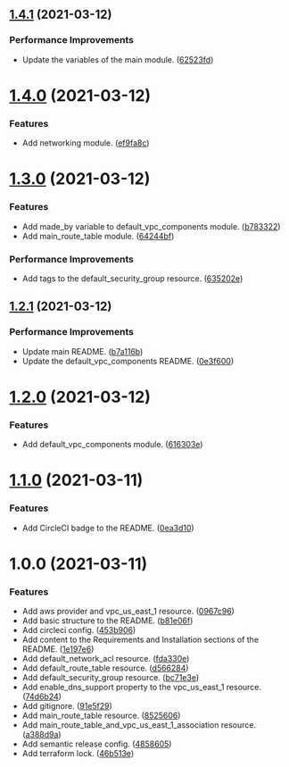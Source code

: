 ## [1.4.1](https://github.com/ae-lexs/aws_nat_gateway/compare/v1.4.0...v1.4.1) (2021-03-12)


### Performance Improvements

* Update the variables of the main module. ([62523fd](https://github.com/ae-lexs/aws_nat_gateway/commit/62523fd301f78defb02f44ee5dc3026dfbd5d8d5))

# [1.4.0](https://github.com/ae-lexs/aws_nat_gateway/compare/v1.3.0...v1.4.0) (2021-03-12)


### Features

* Add networking module. ([ef9fa8c](https://github.com/ae-lexs/aws_nat_gateway/commit/ef9fa8c5c37b8ef0bcad18b525fb0d7f844d6add))

# [1.3.0](https://github.com/ae-lexs/aws_nat_gateway/compare/v1.2.1...v1.3.0) (2021-03-12)


### Features

* Add made_by variable to default_vpc_components module. ([b783322](https://github.com/ae-lexs/aws_nat_gateway/commit/b783322c0261d117fa51afe2cdeb8068edc62d2a))
* Add main_route_table module. ([64244bf](https://github.com/ae-lexs/aws_nat_gateway/commit/64244bff0804519c25b27d044aeeab5b03e89d83))


### Performance Improvements

* Add tags to the default_security_group resource. ([635202e](https://github.com/ae-lexs/aws_nat_gateway/commit/635202e6a0e335279beb817819c5bbad032fd49a))

## [1.2.1](https://github.com/ae-lexs/aws_nat_gateway/compare/v1.2.0...v1.2.1) (2021-03-12)


### Performance Improvements

* Update main README. ([b7a116b](https://github.com/ae-lexs/aws_nat_gateway/commit/b7a116be6466b5f11729d04721cf3385bb4fba43))
* Update the default_vpc_components README. ([0e3f600](https://github.com/ae-lexs/aws_nat_gateway/commit/0e3f600a917854adbf779adbaa94bfa59398c7e1))

# [1.2.0](https://github.com/ae-lexs/aws_nat_gateway/compare/v1.1.0...v1.2.0) (2021-03-12)


### Features

* Add default_vpc_components module. ([616303e](https://github.com/ae-lexs/aws_nat_gateway/commit/616303e24b83eed87fa4520f96a2ba5580808322))

# [1.1.0](https://github.com/ae-lexs/aws_nat_gateway/compare/v1.0.0...v1.1.0) (2021-03-11)


### Features

* Add CircleCI badge to the README. ([0ea3d10](https://github.com/ae-lexs/aws_nat_gateway/commit/0ea3d1054df3325a33f06a30224433991a7c6c98))

# 1.0.0 (2021-03-11)


### Features

* Add aws provider and vpc_us_east_1 resource. ([0967c96](https://github.com/ae-lexs/aws_nat_gateway/commit/0967c96f8879b9d82d83d4562de61d03f4850291))
* Add basic structure to the README. ([b81e06f](https://github.com/ae-lexs/aws_nat_gateway/commit/b81e06fa2917ec175d21b194dce8573152d13adc))
* Add circleci config. ([453b906](https://github.com/ae-lexs/aws_nat_gateway/commit/453b906dbd7d407451626803fc96cf3bd7919ef5))
* Add content to the Requirements and Installation sections of the README. ([1e197e6](https://github.com/ae-lexs/aws_nat_gateway/commit/1e197e65e3bda6cd1f590c907165eb82cee7b99d))
* Add default_network_acl resource. ([fda330e](https://github.com/ae-lexs/aws_nat_gateway/commit/fda330e77528b246359d76e06a3376f9a5e7c0d8))
* Add default_route_table resource. ([d566284](https://github.com/ae-lexs/aws_nat_gateway/commit/d5662846bff7318598e1f95b20a346660ea40160))
* Add default_security_group resource. ([bc71e3e](https://github.com/ae-lexs/aws_nat_gateway/commit/bc71e3ee36b30cf4edd869c4ec4854344546af38))
* Add enable_dns_support property to the vpc_us_east_1 resource. ([74d6b24](https://github.com/ae-lexs/aws_nat_gateway/commit/74d6b24c013fbece29180785ad34f90e728cd249))
* Add gitignore. ([91e5f29](https://github.com/ae-lexs/aws_nat_gateway/commit/91e5f29ebb6b978a21d1d75be34a37151f145d52))
* Add main_route_table resource. ([8525606](https://github.com/ae-lexs/aws_nat_gateway/commit/85256066374214b700fd93db23e337d617ef589f))
* Add main_route_table_and_vpc_us_east_1_association resource. ([a388d9a](https://github.com/ae-lexs/aws_nat_gateway/commit/a388d9a7e39439825d978438e0221e1fc38c967b))
* Add semantic release config. ([4858605](https://github.com/ae-lexs/aws_nat_gateway/commit/485860512c8d78ad0c773615ee37a5aecf39f85e))
* Add terraform lock. ([46b513e](https://github.com/ae-lexs/aws_nat_gateway/commit/46b513e1298f9de1f2f54f584e87b7e778a8c95c))
